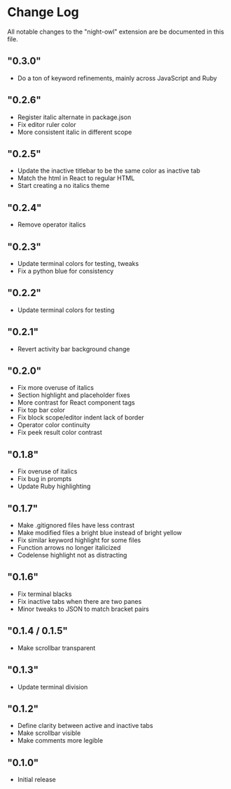 # Change Log

All notable changes to the "night-owl" extension are be documented in this file.

## "0.3.0"

* Do a ton of keyword refinements, mainly across JavaScript and Ruby

## "0.2.6"

* Register italic alternate in package.json
* Fix editor ruler color
* More consistent italic in different scope

## "0.2.5"

* Update the inactive titlebar to be the same color as inactive tab
* Match the html in React to regular HTML
* Start creating a no italics theme

## "0.2.4"

* Remove operator italics

## "0.2.3"

* Update terminal colors for testing, tweaks
* Fix a python blue for consistency

## "0.2.2"

* Update terminal colors for testing

## "0.2.1"

* Revert activity bar background change

## "0.2.0"

* Fix more overuse of italics
* Section highlight and placeholder fixes
* More contrast for React component tags
* Fix top bar color
* Fix block scope/editor indent lack of border
* Operator color continuity
* Fix peek result color contrast

## "0.1.8"

* Fix overuse of italics
* Fix bug in prompts
* Update Ruby highlighting

## "0.1.7"

* Make .gitignored files have less contrast
* Make modified files a bright blue instead of bright yellow
* Fix similar keyword highlight for some files
* Function arrows no longer italicized
* Codelense highlight not as distracting

## "0.1.6"

* Fix terminal blacks
* Fix inactive tabs when there are two panes
* Minor tweaks to JSON to match bracket pairs

## "0.1.4 / 0.1.5"

* Make scrollbar transparent

## "0.1.3"

* Update terminal division

## "0.1.2"

* Define clarity between active and inactive tabs
* Make scrollbar visible
* Make comments more legible

## "0.1.0"

* Initial release
